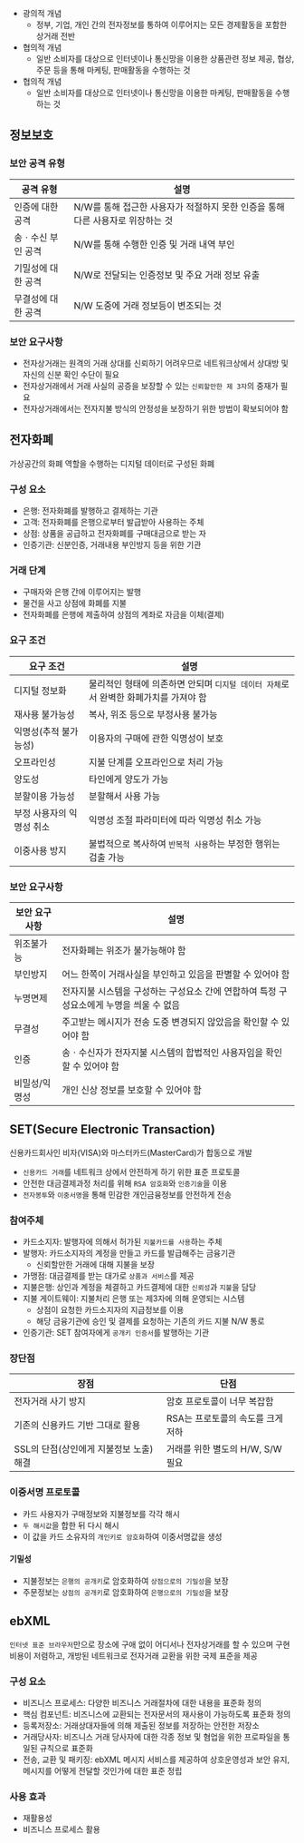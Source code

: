 - 광의적 개념
  - 정부, 기업, 개인 간의 전자정보를 통하여 이루어지는 모든 경제활동을 포함한 상거래 전반
- 협의적 개념
  - 일반 소비자를 대상으로 인터넷이나 통신망을 이용한 상품관련 정보 제공, 협상, 주문 등을 통해 마케팅, 판매활동을 수행하는 것
- 협의적 개념
  - 일반 소비자를 대상으로 인터넷이나 통신망을 이용한 마케팅, 판매활동을 수행하는 것

정보보호
---

### 보안 공격 유형

| 공격 유형 | 설명 |
|-----------|------|
| 인증에 대한 공격 | N/W를 통해 접근한 사용자가 적절하지 못한 인증을 통해 다른 사용자로 위장하는 것 |
| 송ㆍ수신 부인 공격 | N/W를 통해 수행한 인증 및 거래 내역 부인 |
| 기밀성에 대한 공격 | N/W로 전달되는 인증정보 및 주요 거래 정보 유출 |
| 무결성에 대한 공격 | N/W 도중에 거래 정보등이 변조되는 것 |

### 보안 요구사항

- 전자상거래는 원격의 거래 상대를 신뢰하기 어려우므로 네트워크상에서 상대방 및 자신의 신분 확인 수단이 필요
- 전자상거래에서 거래 사실의 공증을 보장할 수 있는 `신뢰할만한 제 3자`의 중재가 필요
- 전자상거래에서는 전자지불 방식의 안정성을 보장하기 위한 방법이 확보되어야 함

전자화폐
---

가상공간의 화폐 역할을 수행하는 디지털 데이터로 구성된 화폐

### 구성 요소

- 은행: 전자화폐를 발행하고 결제하는 기관
- 고객: 전자화폐를 은행으로부터 발급받아 사용하는 주체
- 상점: 상품을 공급하고 전자화폐를 구매대금으로 받는 자
- 인증기관: 신분인증, 거래내용 부인방지 등을 위한 기관

### 거래 단계

- 구매자와 은행 간에 이루어지는 발행
- 물건을 사고 상점에 화폐를 지불
- 전자화폐를 은행에 제출하여 상점의 계좌로 자금을 이체(결제)

### 요구 조건

| 요구 조건 | 설명 |
|-----------|------|
| 디지털 정보화 | 물리적인 형태에 의존하면 안되며 `디지털 데이터 자체`로서 완벽한 화폐가치를 가져야 함 |
| 재사용 불가능성 | 복사, 위조 등으로 부정사용 불가능 |
| 익명성(추적 불가능성) | 이용자의 구매에 관한 익명성이 보호 |
| 오프라인성 | 지불 단계를 오프라인으로 처리 가능 |
| 양도성 | 타인에게 양도가 가능 |
| 분할이용 가능성 | 분할해서 사용 가능 |
| 부정 사용자의 익명성 취소 | 익명성 조절 파라미터에 따라 익명성 취소 가능 |
| 이중사용 방지 | 불법적으로 복사하여 `반복적 사용`하는 부정한 행위는 검출 가능 |

### 보안 요구사항

| 보안 요구사항 | 설명 |
|----------------|------|
| 위조불가능 | 전자화폐는 위조가 불가능해야 함 |
| 부인방지 | 어느 한쪽이 거래사실을 부인하고 있음을 판별할 수 있어야 함 |
| 누명면제 | 전자지불 시스템을 구성하는 구성요소 간에 연합하여 특정 구성요소에게 누명을 씌울 수 없음 |
| 무결성 | 주고받는 메시지가 전송 도중 변경되지 않았음을 확인할 수 있어야 함
| 인증 | 송ㆍ수신자가 전자지불 시스템의 합법적인 사용자임을 확인할 수 있어야 함 |
| 비밀성/익명성 | 개인 신상 정보를 보호할 수 있어야 함 |

SET(Secure Electronic Transaction)
---

신용카드회사인 비자(VISA)와 마스터카드(MasterCard)가 합동으로 개발

- `신용카드 거래`를 네트워크 상에서 안전하게 하기 위한 표준 프로토콜
- 안전한 대금결제과정 처리를 위해 `RSA 암호화`와 `인증기술`을 이용
- `전자봉투`와 `이중서명`을 통해 민감한 개인금융정보를 안전하게 전송

### 참여주체

- 카드소지자: 발행자에 의해서 허가된 `지불카드를 사용`하는 주체
- 발행자: 카드소지자의 계정을 만들고 카드를 발급해주는 금융기관
  - 신뢰할만한 거래에 대해 지불을 보장
- 가맹점: 대금결제를 받는 대가로 `상품과 서비스`를 제공
- 지불은행: 상인과 계정을 체결하고 카드결제에 대한 `신뢰성`과 `지불`을 담당
- 지불 게이트웨이: 지불처리 은행 또는 제3자에 의해 운영되는 시스템
  - 상점이 요청한 카드소지자의 지급정보를 이용
  - 해당 금융기관에 승인 및 결제를 요청하는 기존의 카드 지불 N/W 통로
- 인증기관: SET 참여자에게 `공개키 인증서`를 발행하는 기관

### 장단점

| 장점 | 단점 |
|------|------|
| 전자거래 사기 방지 | 암호 프로토콜이 너무 복잡함 |
| 기존의 신용카드 기반 그대로 활용 | RSA는 프로토콜의 속도를 크게 저하 |
| SSL의 단점(상인에게 지불정보 노출) 해결 | 거래를 위한 별도의 H/W, S/W 필요 |

### 이중서명 프로토콜

- 카드 사용자가 구매정보와 지불정보를 각각 해시
- `두 해시값`을 합한 뒤 다시 해시
- 이 값을 카드 소유자의 `개인키로 암호화`하여 이중서명값을 생성

#### 기밀성

- 지불정보는 `은행의 공개키`로 암호화하여 `상점으로의 기밀성`을 보장
- 주문정보는 `상점의 공개키`로 암호화하여 `은행으로의 기밀성`을 보장

ebXML
---

`인터넷 표준 브라우저`만으로 장소에 구애 없이 어디서나 전자상거래를 할 수 있으며 구현 비용이 저렴하고, 개방된 네트워크로 전자거래 교환을 위한 국제 표준을 제공

### 구성 요소

- 비즈니스 프로세스: 다양한 비즈니스 거래절차에 대한 내용을 표준화 정의
- 핵심 컴포넌트: 비즈니스에 교환되는 전자문서의 재사용이 가능하도록 표준화 정의
- 등록저장소: 거래상대자들에 의해 제출된 정보를 저장하는 안전한 저장소
- 거래당사자: 비즈니스 거래 당사자에 대한 각종 정보 및 혐업을 위한 프로파일을 통일된 규칙으로 표준화
- 전송, 교환 및 패키징: ebXML 메시지 서비스를 제공하여 상호운영성과 보안 유지, 메시지를 어떻게 전달할 것인가에 대한 표준 정립

### 사용 효과

- 재활용성
- 비즈니스 프로세스 활용
